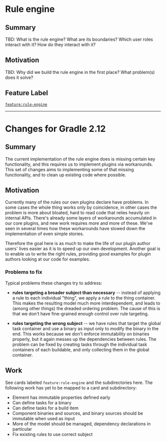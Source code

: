 # Rule engine

## Summary

TBD: What is the rule engine? What are its boundaries? Which user roles interact with it? How do they interact with it?

## Motivation

TBD: Why did we build the rule engine in the first place? What problem(s) does it solve?

## Feature Label

[`feature:rule-engine`](https://huboard.com/gradle/langos#/?label=%5B%22feature%3Arule-engine%22%5D)

----

# Changes for Gradle 2.12

## Summary

The current implementation of the rule engine does is missing certain key functionality, and this requires us to implement plugins via workarounds. This set of changes aims to implementing some of that missing functionality, and to clean up existing code where possible.

## Motivation

Currently many of the rules our own plugins declare have problems. In some cases the whole thing works only by coincidence, in other cases the problem is more about bloated, hard to read code that relies heavily on internal APIs. There's already some layers of workarounds accumulated in our core plugins, and new work requires more and more of these. We've seen in several times how these workarounds have slowed down the implementation of even simple stories.

Therefore the goal here is as much to make the life of our plugin author users' lives easier as it is to speed up our own development. Another goal is to enable us to write the right rules, providing good examples for plugin authors looking at our code for examples.

### Problems to fix

Typical problems these changes try to address:

- **rules targeting a broader subject than necessary** -- instead of applying a rule to each individual "thing", we apply a rule to the thing container. This makes the resulting model much more interdependent, and leads to (among other things) the dreaded ordering problem. The cause of this is that we don't have fine-grained enough control over rule targeting.

- **rules targeting the wrong subject** -- we have rules that target the global task container and use a binary as input only to modify the binary in the end. This works because we don't enforce immutability on binaries properly, but it again messes up the dependencies between rules. The problem can be fixed by creating tasks through the individual task containers of each buildable, and only collecting them in the global container.

## Work

See cards labeled `feature:rule-engine` and the subdirectories here. The following work has yet to be mapped to a card and subdirectory:

- Element has immutable properties defined early
- Can define tasks for a binary
- Can define tasks for a build item
- Component binaries and sources, and binary sources should be immutable when used as input
- More of the model should be managed, dependency declarations in particular
- Fix existing rules to use correct subject
